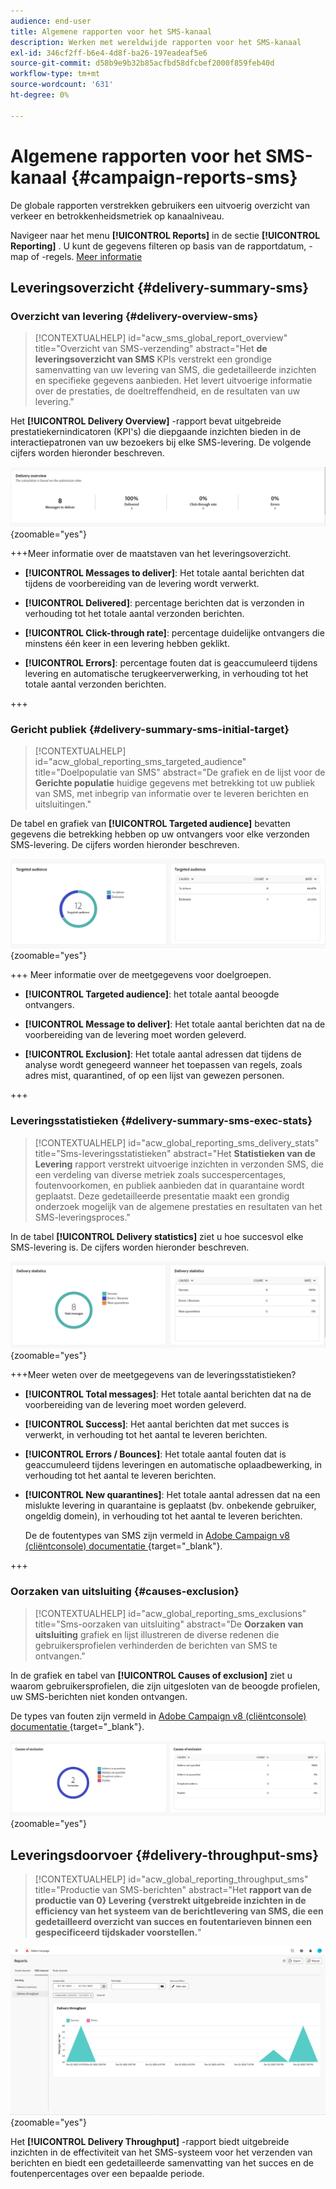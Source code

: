 ```yaml
---
audience: end-user
title: Algemene rapporten voor het SMS-kanaal
description: Werken met wereldwijde rapporten voor het SMS-kanaal
exl-id: 346cf2ff-b6e4-4d8f-ba26-197eadeaf5e6
source-git-commit: d58b9e9b32b85acfbd58dfcbef2000f859feb40d
workflow-type: tm+mt
source-wordcount: '631'
ht-degree: 0%

---
```


# Algemene rapporten voor het SMS-kanaal {#campaign-reports-sms}

De globale rapporten verstrekken gebruikers een uitvoerig overzicht van verkeer en betrokkenheidsmetriek op kanaalniveau.

Navigeer naar het menu **[!UICONTROL Reports]** in de sectie **[!UICONTROL Reporting]** . U kunt de gegevens filteren op basis van de rapportdatum, -map of -regels. [Meer informatie](global-reports.md)

## Leveringsoverzicht {#delivery-summary-sms}

### Overzicht van levering {#delivery-overview-sms}

>[!CONTEXTUALHELP]
>id="acw_sms_global_report_overview"
>title="Overzicht van SMS-verzending"
>abstract="Het **de leveringsoverzicht van SMS** KPIs verstrekt een grondige samenvatting van uw levering van SMS, die gedetailleerde inzichten en specifieke gegevens aanbieden. Het levert uitvoerige informatie over de prestaties, de doeltreffendheid, en de resultaten van uw levering."

Het **[!UICONTROL Delivery Overview]** -rapport bevat uitgebreide prestatiekernindicatoren (KPI&#39;s) die diepgaande inzichten bieden in de interactiepatronen van uw bezoekers bij elke SMS-levering. De volgende cijfers worden hieronder beschreven.

![ A screenshot van het rapport van het Overzicht van de Levering, die zeer belangrijke prestatiesindicatoren voor levering van SMS tonen.](assets/global_report_sms_delivery_overview.png){zoomable="yes"}

+++Meer informatie over de maatstaven van het leveringsoverzicht.

* **[!UICONTROL Messages to deliver]**: Het totale aantal berichten dat tijdens de voorbereiding van de levering wordt verwerkt.

* **[!UICONTROL Delivered]**: percentage berichten dat is verzonden in verhouding tot het totale aantal verzonden berichten.

* **[!UICONTROL Click-through rate]**: percentage duidelijke ontvangers die minstens één keer in een levering hebben geklikt.

* **[!UICONTROL Errors]**: percentage fouten dat is geaccumuleerd tijdens levering en automatische terugkeerverwerking, in verhouding tot het totale aantal verzonden berichten.

+++

### Gericht publiek {#delivery-summary-sms-initial-target}

>[!CONTEXTUALHELP]
>id="acw_global_reporting_sms_targeted_audience"
>title="Doelpopulatie van SMS"
>abstract="De grafiek en de lijst voor de **Gerichte populatie** huidige gegevens met betrekking tot uw publiek van SMS, met inbegrip van informatie over te leveren berichten en uitsluitingen."

De tabel en grafiek van **[!UICONTROL Targeted audience]** bevatten gegevens die betrekking hebben op uw ontvangers voor elke verzonden SMS-levering. De cijfers worden hieronder beschreven.

![ A screenshot van het gerichte rapport van het Publiek, die gegevens over ontvangers en uitsluitingen voor de leveringen van SMS tonen.](assets/global_report_sms_targeted_audience.png){zoomable="yes"}

+++ Meer informatie over de meetgegevens voor doelgroepen.

* **[!UICONTROL Targeted audience]**: het totale aantal beoogde ontvangers.

* **[!UICONTROL Message to deliver]**: Het totale aantal berichten dat na de voorbereiding van de levering moet worden geleverd.

* **[!UICONTROL Exclusion]**: Het totale aantal adressen dat tijdens de analyse wordt genegeerd wanneer het toepassen van regels, zoals adres mist, quarantined, of op een lijst van gewezen personen.

+++

### Leveringsstatistieken {#delivery-summary-sms-exec-stats}

>[!CONTEXTUALHELP]
>id="acw_global_reporting_sms_delivery_stats"
>title="Sms-leveringsstatistieken"
>abstract="Het **Statistieken van de Levering** rapport verstrekt uitvoerige inzichten in verzonden SMS, die een verdeling van diverse metriek zoals succespercentages, foutenvoorkomen, en publiek aanbieden dat in quarantaine wordt geplaatst. Deze gedetailleerde presentatie maakt een grondig onderzoek mogelijk van de algemene prestaties en resultaten van het SMS-leveringsproces."

In de tabel **[!UICONTROL Delivery statistics]** ziet u hoe succesvol elke SMS-levering is. De cijfers worden hieronder beschreven.

![ A screenshot van het rapport van de Statistieken van de Levering, die succespercentages, fouten, en quarantines voor de leveringen van SMS tonen.](assets/global_report_sms_delivery_statistics.png){zoomable="yes"}

+++Meer weten over de meetgegevens van de leveringsstatistieken?

* **[!UICONTROL Total messages]**: Het totale aantal berichten dat na de voorbereiding van de levering moet worden geleverd.

* **[!UICONTROL Success]**: Het aantal berichten dat met succes is verwerkt, in verhouding tot het aantal te leveren berichten.

* **[!UICONTROL Errors / Bounces]**: Het totale aantal fouten dat is geaccumuleerd tijdens leveringen en automatische oplaadbewerking, in verhouding tot het aantal te leveren berichten.

* **[!UICONTROL New quarantines]**: Het totale aantal adressen dat na een mislukte levering in quarantaine is geplaatst (bv. onbekende gebruiker, ongeldig domein), in verhouding tot het aantal te leveren berichten.

  De de foutentypes van SMS zijn vermeld in [ Adobe Campaign v8 (cliëntconsole) documentatie ](https://experienceleague.adobe.com/docs/campaign/campaign-v8/send/failures/delivery-failures.html#sms-quarantines){target="_blank"}.

+++

### Oorzaken van uitsluiting {#causes-exclusion}

>[!CONTEXTUALHELP]
>id="acw_global_reporting_sms_exclusions"
>title="Sms-oorzaken van uitsluiting"
>abstract="De **Oorzaken van uitsluiting** grafiek en lijst illustreren de diverse redenen die gebruikersprofielen verhinderden de berichten van SMS te ontvangen."

In de grafiek en tabel van **[!UICONTROL Causes of exclusion]** ziet u waarom gebruikersprofielen, die zijn uitgesloten van de beoogde profielen, uw SMS-berichten niet konden ontvangen.

De types van fouten zijn vermeld in [ Adobe Campaign v8 (cliëntconsole) documentatie ](https://experienceleague.adobe.com/docs/campaign/campaign-v8/send/failures/delivery-failures.html#email-error-types){target="_blank"}.

![ A screenshot van de Oorzaken van het rapport van de Uitsluiting, die redenen voor de leveringsuitsluitingen van SMS tonen.](assets/global_report_sms_causes_exclusion.png){zoomable="yes"}

## Leveringsdoorvoer {#delivery-throughput-sms}

>[!CONTEXTUALHELP]
>id="acw_global_reporting_throughput_sms"
>title="Productie van SMS-berichten"
>abstract="Het **rapport van de productie van 0&rbrace; Levering &lbrace;verstrekt uitgebreide inzichten in de efficiency van het systeem van de berichtlevering van SMS, die een gedetailleerd overzicht van succes en foutentarieven binnen een gespecificeerd tijdskader voorstellen.**"

![ A screenshot van het rapport van de Output van de Levering, die succes en foutenpercentages voor de leveringen van SMS in tijd tonen.](assets/global_report_sms_delivery_throughput.png){zoomable="yes"}

Het **[!UICONTROL Delivery Throughput]** -rapport biedt uitgebreide inzichten in de effectiviteit van het SMS-systeem voor het verzenden van berichten en biedt een gedetailleerde samenvatting van het succes en de foutenpercentages over een bepaalde periode.